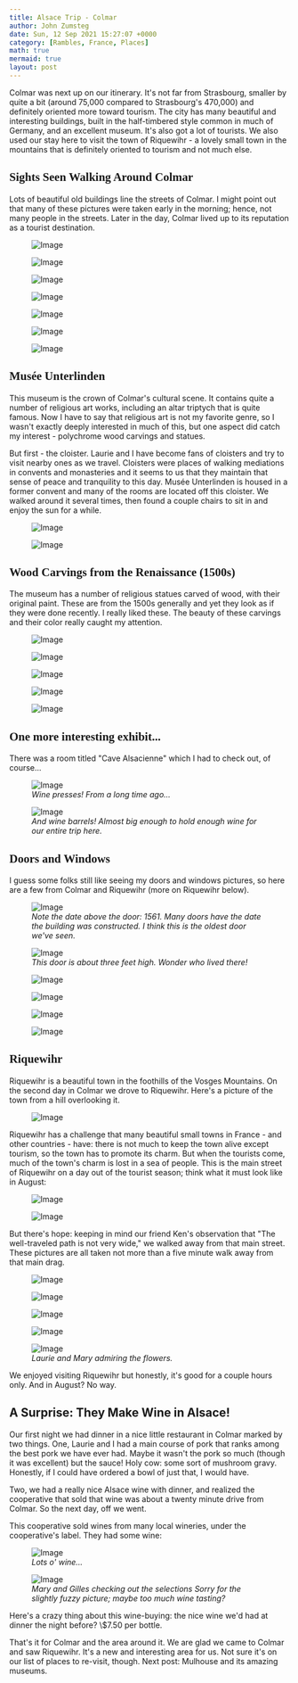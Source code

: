 ```yaml
---
title: Alsace Trip - Colmar
author: John Zumsteg
date: Sun, 12 Sep 2021 15:27:07 +0000
category: [Rambles, France, Places]
math: true
mermaid: true
layout: post
---
```

Colmar was next up on our itinerary. It's not far from Strasbourg, smaller by quite a bit (around 75,000 compared to Strasbourg's 470,000) and definitely oriented more toward tourism. The city has many beautiful and interesting buildings, built in the half-timbered style common in much of Germany, and an excellent museum. It's also got a lot of tourists. We also used our stay here to visit the town of Riquewihr - a lovely small town in the mountains that is definitely oriented to tourism and not much else.
<h2 style="font-family: verdana;">Sights Seen Walking Around Colmar</h2>
Lots of beautiful old buildings line the streets of Colmar. I might point out that many of these pictures were taken early in the morning; hence, not many people in the streets. Later in the day, Colmar lived up to its reputation as a tourist destination.

<figure class = "portrait">
	<img src="{{"/assets/images/2021/09/DSC00841.jpg" | prepend: site.baseurl | prepend: site.url }}" alt="Image" />
	<figcaption></figcaption>
</figure>



<figure class = "landscape">
	<img src="{{"/assets/images/2021/09/DSC00769.jpg" | prepend: site.baseurl | prepend: site.url }}" alt="Image" />
	<figcaption></figcaption>
</figure>



<figure class = "portrait">
	<img src="{{"/assets/images/2021/09/DSC00762.jpg" | prepend: site.baseurl | prepend: site.url }}" alt="Image" />
	<figcaption></figcaption>
</figure>



<figure class = "portrait">
	<img src="{{"/assets/images/2021/09/DSC00759.jpg" | prepend: site.baseurl | prepend: site.url }}" alt="Image" />
	<figcaption></figcaption>
</figure>



<figure class = "portrait">
	<img src="{{"/assets/images/2021/09/DSC00758.jpg" | prepend: site.baseurl | prepend: site.url }}" alt="Image" />
	<figcaption></figcaption>
</figure>



<figure class = "portrait">
	<img src="{{"/assets/images/2021/09/DSC00898.jpg" | prepend: site.baseurl | prepend: site.url }}" alt="Image" />
	<figcaption></figcaption>
</figure>



<figure class = "landscape">
	<img src="{{"/assets/images/2021/09/DSC00844.jpg" | prepend: site.baseurl | prepend: site.url }}" alt="Image" />
	<figcaption></figcaption>
</figure>


<h2 style="font-family: verdana;">Musée Unterlinden</h2>
This museum is the crown of Colmar's cultural scene. It contains quite a number of religious art works, including an altar triptych that is quite famous. Now I have to say that religious art is not my favorite genre, so I wasn't exactly deeply interested in much of this, but one aspect did catch my interest - polychrome wood carvings and statues.&nbsp;

But first - the cloister. Laurie and I have become fans of cloisters and try to visit nearby ones as we travel. Cloisters were places of walking mediations in convents and monasteries and it seems to us that they maintain that sense of peace and tranquility to this day. Musée Unterlinden is housed in a former convent and many of the rooms are located off this cloister. We walked around it several times, then found a couple chairs to sit in and enjoy the sun for a while.
<figure class = "portrait">
	<img src="{{"/assets/images/2021/09/DSC00716.jpg" | prepend: site.baseurl | prepend: site.url }}" alt="Image" />
	<figcaption></figcaption>
</figure>


<figure class = "portrait">
	<img src="{{"/assets/images/2021/09/DSC00717.jpg" | prepend: site.baseurl | prepend: site.url }}" alt="Image" />
	<figcaption></figcaption>
</figure>


<h2 style="font-family: verdana;">Wood Carvings from the Renaissance (1500s)</h2>
The museum has a number of religious statues carved of wood, with their original paint. These are from the 1500s generally and yet they look as if they were done recently. I really liked these. The beauty of these carvings and their color really caught my attention.

<figure class = "landscape">
	<img src="{{"/assets/images/2021/09/DSC00729-1.jpg" | prepend: site.baseurl | prepend: site.url }}" alt="Image" />
	<figcaption></figcaption>
</figure>



<figure class = "portrait">
	<img src="{{"/assets/images/2021/09/DSC00727.jpg" | prepend: site.baseurl | prepend: site.url }}" alt="Image" />
	<figcaption></figcaption>
</figure>



<figure class = "portrait">
	<img src="{{"/assets/images/2021/09/DSC00726.jpg" | prepend: site.baseurl | prepend: site.url }}" alt="Image" />
	<figcaption></figcaption>
</figure>



<figure class = "portrait">
	<img src="{{"/assets/images/2021/09/DSC00725.jpg" | prepend: site.baseurl | prepend: site.url }}" alt="Image" />
	<figcaption></figcaption>
</figure>


<figure class = "portrait">
	<img src="{{"/assets/images/2021/09/DSC00734.jpg" | prepend: site.baseurl | prepend: site.url }}" alt="Image" />
	<figcaption></figcaption>
</figure>


<h2 style="font-family: verdana;">One more interesting exhibit...</h2>
There was a room titled "Cave Alsacienne" which I had to check out, of course...

<figure class = "landscape">
	<img src="{{"/assets/images/2021/09/DSC00737.jpg" | prepend: site.baseurl | prepend: site.url }}" alt="Image" />
	<figcaption><em>Wine presses! From a long time ago...</em></figcaption>
</figure>



<figure class = "landscape">
	<img src="{{"/assets/images/2021/09/DSC00738.jpg" | prepend: site.baseurl | prepend: site.url }}" alt="Image" />
	<figcaption><em>And wine barrels! Almost big enough to hold enough wine for our entire trip here.</em></figcaption>
</figure>


<h2 style="font-family: verdana;">Doors and Windows</h2>
I guess some folks still like seeing my doors and windows pictures, so here are a few from Colmar and Riquewihr (more on Riquewihr below).

<figure class = "portrait">
	<img src="{{"/assets/images/2021/09/DSC00913-2.jpg" | prepend: site.baseurl | prepend: site.url }}" alt="Image" />
	<figcaption><em>Note the date above the door: 1561. Many doors have the date the building was constructed. I think this is the oldest door we've seen.</em></figcaption>
</figure>



<figure class = "landscape">
	<img src="{{"/assets/images/2021/09/DSC00907-1.jpg" | prepend: site.baseurl | prepend: site.url }}" alt="Image" />
	<figcaption><em>This door is about three feet high. Wonder who lived there!</em></figcaption>
</figure>



<figure class = "portrait">
	<img src="{{"/assets/images/2021/09/DSC00829-1.jpg" | prepend: site.baseurl | prepend: site.url }}" alt="Image" />
	<figcaption></figcaption>
</figure>

 <figure class = "portrait">
	<img src="{{"/assets/images/2021/09/DSC00832.jpg" | prepend: site.baseurl | prepend: site.url }}" alt="Image" />
	<figcaption></figcaption>
</figure>

 <figure class = "portrait">
	<img src="{{"/assets/images/2021/09/DSC00916-1.jpg" | prepend: site.baseurl | prepend: site.url }}" alt="Image" />
	<figcaption></figcaption>
</figure>

 <figure class = "portrait">
	<img src="{{"/assets/images/2021/09/DSC00934-1.jpg" | prepend: site.baseurl | prepend: site.url }}" alt="Image" />
	<figcaption></figcaption>
</figure>


<h2 style="font-family: verdana;">Riquewihr</h2>
Riquewihr is a beautiful town in the foothills of the Vosges Mountains. On the second day in Colmar we drove to Riquewihr. Here's a picture of the town from a hill overlooking it.
<figure class = "landscape">
	<img src="{{"/assets/images/2021/09/DSC01057.jpg" | prepend: site.baseurl | prepend: site.url }}" alt="Image" />
	<figcaption></figcaption>
</figure>


Riquewihr has a challenge that many beautiful small towns in France - and other countries - have: there is not much to keep the town alive except tourism, so the town has to promote its charm. But when the tourists come, much of the town's charm is lost in a sea of people. This is the main street of Riquewihr on a day out of the tourist season; think what it must look like in August:
<figure class = "portrait">
	<img src="{{"/assets/images/2021/09/DSC00885.jpg" | prepend: site.baseurl | prepend: site.url }}" alt="Image" />
	<figcaption></figcaption>
</figure>



<figure class = "portrait">
	<img src="{{"/assets/images/2021/09/DSC01009.jpg" | prepend: site.baseurl | prepend: site.url }}" alt="Image" />
	<figcaption></figcaption>
</figure>



But there's hope: keeping in mind our friend Ken's observation that "The well-traveled path is not very wide," we walked away from that main street. These pictures are all taken not more than a five minute walk away from that main drag.

<figure class = "portrait">
	<img src="{{"/assets/images/2021/09/DSC00898-1.jpg" | prepend: site.baseurl | prepend: site.url }}" alt="Image" />
	<figcaption></figcaption>
</figure>

 <figure class = "portrait">
	<img src="{{"/assets/images/2021/09/DSC00910.jpg" | prepend: site.baseurl | prepend: site.url }}" alt="Image" />
	<figcaption></figcaption>
</figure>

 <a href="http://zumsteg.us/?attachment_id=7000" rel="attachment wp-att-7000">
</a> <figure class = "portrait">
	<img src="{{"/assets/images/2021/09/DSC00919.jpg" | prepend: site.baseurl | prepend: site.url }}" alt="Image" />
	<figcaption></figcaption>
</figure>

 <figure class = "portrait">
	<img src="{{"/assets/images/2021/09/DSC00937.jpg" | prepend: site.baseurl | prepend: site.url }}" alt="Image" />
	<figcaption></figcaption>
</figure>



<figure class = "landscape">
	<img src="{{"/assets/images/2021/09/DSC00870.jpg" | prepend: site.baseurl | prepend: site.url }}" alt="Image" />
	<figcaption><em>Laurie and Mary admiring the flowers.</em></figcaption>
</figure>



We enjoyed visiting Riquewihr but honestly, it's good for a couple hours only. And in August? No way.
<h2>A Surprise: They Make Wine in Alsace!</h2>
Our first night we had dinner in a nice little restaurant in Colmar marked by two things. One, Laurie and I had a main course of pork that ranks among the best pork we have ever had. Maybe it wasn't the pork so much (though it was excellent) but the sauce! Holy cow: some sort of mushroom gravy. Honestly, if I could have ordered a bowl of just that, I would have.&nbsp;

Two, we had a really nice Alsace wine with dinner, and realized the cooperative that sold that wine was about a twenty minute drive from Colmar. So the next day, off we went.&nbsp;

This cooperative sold wines from many local wineries, under the cooperative's label. They had some wine:

<figure class = "landscape">
	<img src="{{"/assets/images/2021/09/DSC00751.jpg" | prepend: site.baseurl | prepend: site.url }}" alt="Image" />
	<figcaption><em>Lots o' wine...</em></figcaption>
</figure>



<figure class = "landscape">
	<img src="{{"/assets/images/2021/09/DSC00754.jpg" | prepend: site.baseurl | prepend: site.url }}" alt="Image" />
	<figcaption><em>Mary and Gilles checking out the selections Sorry for the slightly fuzzy picture; maybe too much wine tasting?</em></figcaption>
</figure>



Here's a crazy thing about this wine-buying: the nice wine we'd had at dinner the night before? \\$7.50 per bottle.&nbsp;

That's it for Colmar and the area around it. We are glad we came to Colmar and saw Riquewihr. It's a new and interesting area for us. Not sure it's on our list of places to re-visit, though. Next post: Mulhouse and its amazing museums.
